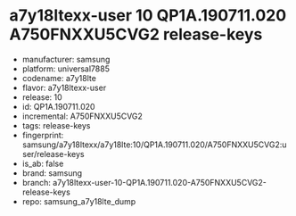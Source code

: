 # a7y18ltexx-user 10 QP1A.190711.020 A750FNXXU5CVG2 release-keys
- manufacturer: samsung
- platform: universal7885
- codename: a7y18lte
- flavor: a7y18ltexx-user
- release: 10
- id: QP1A.190711.020
- incremental: A750FNXXU5CVG2
- tags: release-keys
- fingerprint: samsung/a7y18ltexx/a7y18lte:10/QP1A.190711.020/A750FNXXU5CVG2:user/release-keys
- is_ab: false
- brand: samsung
- branch: a7y18ltexx-user-10-QP1A.190711.020-A750FNXXU5CVG2-release-keys
- repo: samsung_a7y18lte_dump
